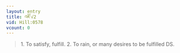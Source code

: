 ```yaml
---
layout: entry
title: འཇོ་√2
vid: Hill:0578
vcount: 0
---
```

> 1\. To satisfy, fulfill\. 2\. To rain, or many desires to be fulfilled DS\.


